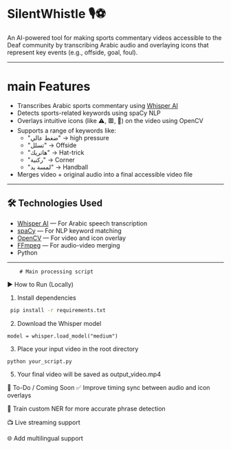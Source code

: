 # SilentWhistle 🎙⚽️  
An AI-powered tool for making sports commentary videos accessible to the Deaf community by transcribing Arabic audio and overlaying icons that represent key events (e.g., offside, goal, foul).

---

# main Features
- Transcribes Arabic sports commentary using [Whisper AI](https://github.com/openai/whisper)
- Detects sports-related keywords using spaCy NLP
- Overlays intuitive icons (like ⚠️, 🟥, 🎯) on the video using OpenCV
- Supports a range of keywords like:
    - "ضغط عالي" → high pressure
  - "تسلل" → Offside
  - "هاتريك" → Hat-trick
  - "ركنية" → Corner
  - "لمسة يد" → Handball
- Merges video + original audio into a final accessible video file

---

## 🛠️ Technologies Used
- [Whisper AI](https://github.com/openai/whisper) — For Arabic speech transcription
- [spaCy](https://spacy.io/) — For NLP keyword matching
- [OpenCV](https://opencv.org/) — For video and icon overlay
- [FFmpeg](https://ffmpeg.org/) — For audio-video merging
- Python

---

        # Main processing script
▶️ How to Run (Locally)
1. Install dependencies
```bash 
 pip install -r requirements.txt
```
2. Download the Whisper model
```import whisper
model = whisper.load_model("medium")
```
3. Place your input video in the root directory
```bash
python your_script.py
```
5. Your final video will be saved as output_video.mp4
   
📝 To-Do / Coming Soon
✅ Improve timing sync between audio and icon overlays

🧪 Train custom NER for more accurate phrase detection

📺 Live streaming support

🌐 Add multilingual support
